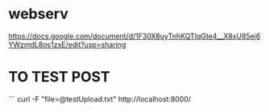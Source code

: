 # webserv

https://docs.google.com/document/d/1F30X8uyTnhKQTIqGte4__X8xU85ej6YWzmdL8os1zxE/edit?usp=sharing


# TO TEST POST

´´´
curl -F "file=@testUpload.txt" http://localhost:8000/
```
